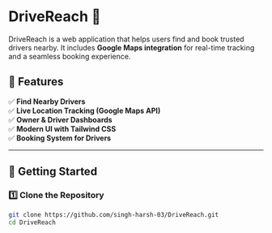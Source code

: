 # DriveReach 🚗

DriveReach is a web application that helps users find and book trusted drivers nearby. It includes **Google Maps integration** for real-time tracking and a seamless booking experience.

## 🔹 Features
✅ **Find Nearby Drivers**  
✅ **Live Location Tracking (Google Maps API)**  
✅ **Owner & Driver Dashboards**  
✅ **Modern UI with Tailwind CSS**  
✅ **Booking System for Drivers**  

---

## 🚀 Getting Started

### **1️⃣ Clone the Repository**
```bash
git clone https://github.com/singh-harsh-03/DriveReach.git
cd DriveReach